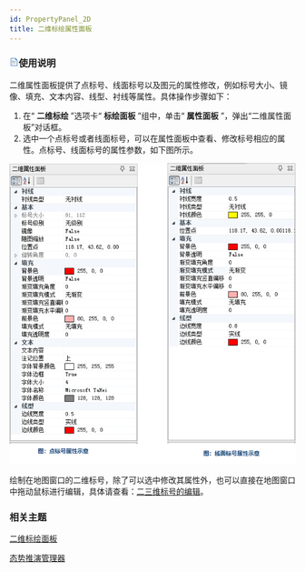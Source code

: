 ```yaml
---
id: PropertyPanel_2D
title: 二维标绘属性面板
---
```

### ![](../../img/read.gif)使用说明

二维属性面板提供了点标号、线面标号以及图元的属性修改，例如标号大小、镜像、填充、文本内容、线型、衬线等属性。具体操作步骤如下：

  1. 在“ **二维标绘** ”选项卡“ **标绘面板** ”组中，单击“ **属性面板** ”，弹出“二维属性面板”对话框。
  2. 选中一个点标号或者线面标号，可以在属性面板中查看、修改标号相应的属性。点标号、线面标号的属性参数，如下图所示。  
  
![](../img/pointPropetry.png) 

绘制在地图窗口的二维标号，除了可以选中修改其属性外，也可以直接在地图窗口中拖动鼠标进行编辑，具体请查看：[二三维标号的编辑](../EditPlotting)。

###  相关主题

 [二维标绘面板](Introduce2DPlottingPanel)

 [态势推演管理器](../AnimationManager)

